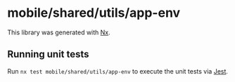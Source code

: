 # mobile/shared/utils/app-env

This library was generated with [Nx](https://nx.dev).

## Running unit tests

Run `nx test mobile/shared/utils/app-env` to execute the unit tests via [Jest](https://jestjs.io).
